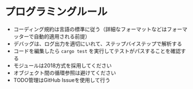 # プログラミングルール

- コーディング規約は言語の標準に従う（詳細なフォーマットなどはフォーマッターで自動的適用される前提）
- デバッグは、ログ出力を適切にいれて、ステップバイステップで解析する
- コードを編集したら `cargo test` を実行してテストがパスすることを確認する
- モジュールは2018方式を採用してください
- オブジェクト間の循環参照は避けてください
- TODO管理はGitHub Issueを使用して行う
